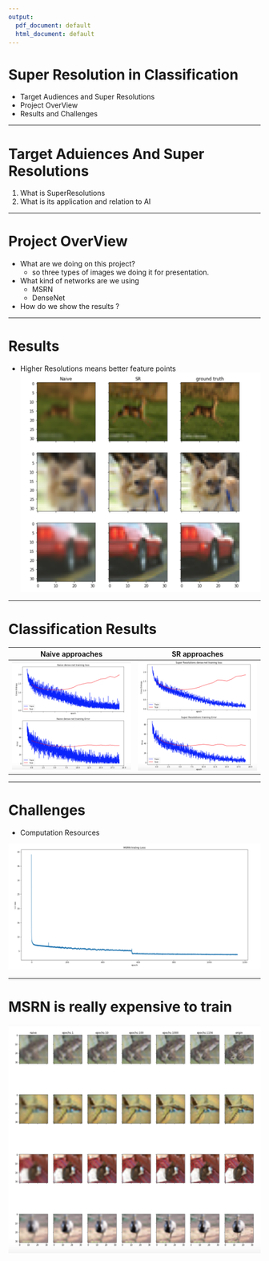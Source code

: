 ```yaml
---
output:
  pdf_document: default
  html_document: default
---
```

# Super Resolution in Classification

- Target Audiences and Super Resolutions
- Project OverView
- Results and Challenges

----

# Target Aduiences And Super Resolutions

1. What is SuperResolutions
2. What is its application and relation to AI

----

# Project OverView

- What are we doing on this project?
	- so three types of images we doing it for presentation.
- What kind of networks are we using
	- MSRN
	- DenseNet
- How do we show the results ?

----

# Results

* Higher Resolutions means better feature points
![super Resolutions](figures/sr_show_case.png)

----

# Classification Results

Naive approaches            | SR approaches
:-------------------------:|:-------------------------:
![naive](./figures/naive_logs.png)  |  ![sr](./figures/sr_logs.png)

----

# Challenges

* Computation Resources

![msrn learning curve](figures/msrn_learning_curve.png)

----

# MSRN is really expensive to train

![sr_show](./figures/MSRN_learning_result.png)